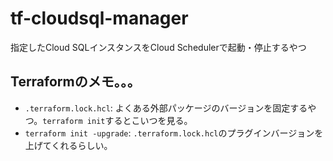 # tf-cloudsql-manager
指定したCloud SQLインスタンスをCloud Schedulerで起動・停止するやつ


## Terraformのメモ。。。
- `.terraform.lock.hcl`: よくある外部パッケージのバージョンを固定するやつ。`terraform init`するとこいつを見る。
- `terraform init -upgrade`: `.terraform.lock.hcl`のプラグインバージョンを上げてくれるらしい。